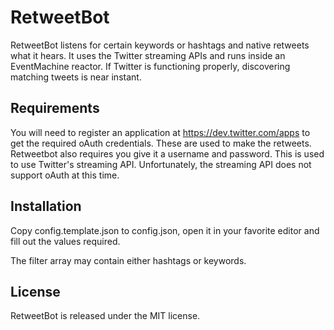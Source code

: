# RetweetBot

RetweetBot listens for certain keywords or hashtags and native retweets what it hears. It uses the Twitter streaming APIs and runs inside an EventMachine reactor. If Twitter is functioning properly, discovering matching tweets is near instant.

## Requirements

You will need to register an application at https://dev.twitter.com/apps to get the required oAuth credentials. These are used to make the retweets. Retweetbot also requires you give it a username and password. This is used to use Twitter's streaming API. Unfortunately, the streaming API does not support oAuth at this time.

## Installation

Copy config.template.json to config.json, open it in your favorite editor and fill out the values required.

The filter array may contain either hashtags or keywords.

## License

RetweetBot is released under the MIT license.